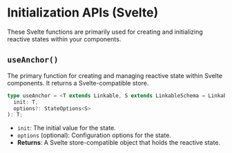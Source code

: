# Initialization APIs (Svelte)

These Svelte functions are primarily used for creating and initializing reactive states within your components.

## `useAnchor()`

The primary function for creating and managing reactive state within Svelte components. It returns a Svelte-compatible store.

```typescript
type useAnchor = <T extends Linkable, S extends LinkableSchema = LinkableSchema>(
  init: T,
  options?: StateOptions<S>
): T;
```

- `init`: The initial value for the state.
- `options` (optional): Configuration options for the state.
- **Returns**: A Svelte store-compatible object that holds the reactive state.
